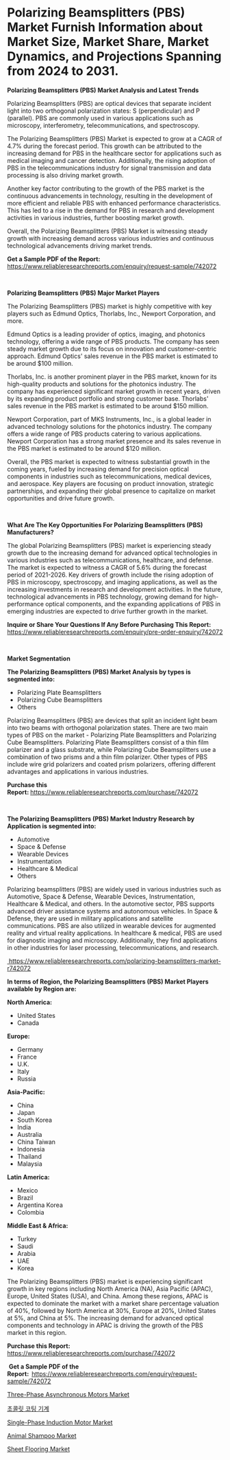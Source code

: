 <p><h1>Polarizing Beamsplitters (PBS) Market Furnish Information about Market Size, Market Share, Market Dynamics, and Projections Spanning from 2024 to 2031.</h1></p><p><strong>Polarizing Beamsplitters (PBS) Market Analysis and Latest Trends</strong></p>
<p><p>Polarizing Beamsplitters (PBS) are optical devices that separate incident light into two orthogonal polarization states: S (perpendicular) and P (parallel). PBS are commonly used in various applications such as microscopy, interferometry, telecommunications, and spectroscopy.</p><p>The Polarizing Beamsplitters (PBS) Market is expected to grow at a CAGR of 4.7% during the forecast period. This growth can be attributed to the increasing demand for PBS in the healthcare sector for applications such as medical imaging and cancer detection. Additionally, the rising adoption of PBS in the telecommunications industry for signal transmission and data processing is also driving market growth.</p><p>Another key factor contributing to the growth of the PBS market is the continuous advancements in technology, resulting in the development of more efficient and reliable PBS with enhanced performance characteristics. This has led to a rise in the demand for PBS in research and development activities in various industries, further boosting market growth.</p><p>Overall, the Polarizing Beamsplitters (PBS) Market is witnessing steady growth with increasing demand across various industries and continuous technological advancements driving market trends.</p></p>
<p><strong>Get a Sample PDF of the Report:&nbsp;</strong> <a href="https://www.reliableresearchreports.com/enquiry/request-sample/742072">https://www.reliableresearchreports.com/enquiry/request-sample/742072</a></p>
<p>&nbsp;</p>
<p><strong>Polarizing Beamsplitters (PBS) Major Market Players</strong></p>
<p><p>The Polarizing Beamsplitters (PBS) market is highly competitive with key players such as Edmund Optics, Thorlabs, Inc., Newport Corporation, and more. </p><p>Edmund Optics is a leading provider of optics, imaging, and photonics technology, offering a wide range of PBS products. The company has seen steady market growth due to its focus on innovation and customer-centric approach. Edmund Optics' sales revenue in the PBS market is estimated to be around $100 million.</p><p>Thorlabs, Inc. is another prominent player in the PBS market, known for its high-quality products and solutions for the photonics industry. The company has experienced significant market growth in recent years, driven by its expanding product portfolio and strong customer base. Thorlabs' sales revenue in the PBS market is estimated to be around $150 million.</p><p>Newport Corporation, part of MKS Instruments, Inc., is a global leader in advanced technology solutions for the photonics industry. The company offers a wide range of PBS products catering to various applications. Newport Corporation has a strong market presence and its sales revenue in the PBS market is estimated to be around $120 million.</p><p>Overall, the PBS market is expected to witness substantial growth in the coming years, fueled by increasing demand for precision optical components in industries such as telecommunications, medical devices, and aerospace. Key players are focusing on product innovation, strategic partnerships, and expanding their global presence to capitalize on market opportunities and drive future growth.</p></p>
<p>&nbsp;</p>
<p><strong>What Are The Key Opportunities For Polarizing Beamsplitters (PBS) Manufacturers?</strong></p>
<p><p>The global Polarizing Beamsplitters (PBS) market is experiencing steady growth due to the increasing demand for advanced optical technologies in various industries such as telecommunications, healthcare, and defense. The market is expected to witness a CAGR of 5.6% during the forecast period of 2021-2026. Key drivers of growth include the rising adoption of PBS in microscopy, spectroscopy, and imaging applications, as well as the increasing investments in research and development activities. In the future, technological advancements in PBS technology, growing demand for high-performance optical components, and the expanding applications of PBS in emerging industries are expected to drive further growth in the market.</p></p>
<p><strong>Inquire or Share Your Questions If Any Before Purchasing This Report:</strong> <a href="https://www.reliableresearchreports.com/enquiry/pre-order-enquiry/742072">https://www.reliableresearchreports.com/enquiry/pre-order-enquiry/742072</a></p>
<p>&nbsp;</p>
<p><strong>Market Segmentation</strong></p>
<p><strong>The Polarizing Beamsplitters (PBS) Market Analysis by types is segmented into:</strong></p>
<p><ul><li>Polarizing Plate Beamsplitters</li><li>Polarizing Cube Beamsplitters</li><li>Others</li></ul></p>
<p><p>Polarizing Beamsplitters (PBS) are devices that split an incident light beam into two beams with orthogonal polarization states. There are two main types of PBS on the market - Polarizing Plate Beamsplitters and Polarizing Cube Beamsplitters. Polarizing Plate Beamsplitters consist of a thin film polarizer and a glass substrate, while Polarizing Cube Beamsplitters use a combination of two prisms and a thin film polarizer. Other types of PBS include wire grid polarizers and coated prism polarizers, offering different advantages and applications in various industries.</p></p>
<p><strong>Purchase this Report:&nbsp;</strong><a href="https://www.reliableresearchreports.com/purchase/742072">https://www.reliableresearchreports.com/purchase/742072</a></p>
<p>&nbsp;</p>
<p><strong>The Polarizing Beamsplitters (PBS) Market Industry Research by Application is segmented into:</strong></p>
<p><ul><li>Automotive</li><li>Space & Defense</li><li>Wearable Devices</li><li>Instrumentation</li><li>Healthcare & Medical</li><li>Others</li></ul></p>
<p><p>Polarizing beamsplitters (PBS) are widely used in various industries such as Automotive, Space & Defense, Wearable Devices, Instrumentation, Healthcare & Medical, and others. In the automotive sector, PBS supports advanced driver assistance systems and autonomous vehicles. In Space & Defense, they are used in military applications and satellite communications. PBS are also utilized in wearable devices for augmented reality and virtual reality applications. In healthcare & medical, PBS are used for diagnostic imaging and microscopy. Additionally, they find applications in other industries for laser processing, telecommunications, and research.</p></p>
<p><a href="https://www.reliableresearchreports.com/polarizing-beamsplitters-market-r742072">&nbsp;https://www.reliableresearchreports.com/polarizing-beamsplitters-market-r742072</a></p>
<p><strong>In terms of Region, the Polarizing Beamsplitters (PBS) Market Players available by Region are:</strong></p>
<p>
    <p> <strong> North America: </strong>
        <ul>
            <li>United States</li>
            <li>Canada</li>
        </ul>
        </p> 
    <p> <strong> Europe: </strong>
        <ul>
            <li>Germany</li>
            <li>France</li>
            <li>U.K.</li>
            <li>Italy</li>
            <li>Russia</li>
        </ul>
        </p> 
    <p> <strong> Asia-Pacific: </strong>
        <ul>
            <li>China</li>
            <li>Japan</li>
            <li>South Korea</li>
            <li>India</li>
            <li>Australia</li>
            <li>China Taiwan</li>
            <li>Indonesia</li>
            <li>Thailand</li>
            <li>Malaysia</li>
        </ul>
        </p> 
    <p> <strong> Latin America: </strong>
        <ul>
            <li>Mexico</li>
            <li>Brazil</li>
            <li>Argentina Korea</li>
            <li>Colombia</li>
        </ul>
        </p> 
    <p> <strong> Middle East & Africa: </strong>
        <ul>
            <li>Turkey</li>
            <li>Saudi</li>
            <li>Arabia</li>
            <li>UAE</li>
            <li>Korea</li>
        </ul>
    </p>
    </p>
<p><p>The Polarizing Beamsplitters (PBS) market is experiencing significant growth in key regions including North America (NA), Asia Pacific (APAC), Europe, United States (USA), and China. Among these regions, APAC is expected to dominate the market with a market share percentage valuation of 40%, followed by North America at 30%, Europe at 20%, United States at 5%, and China at 5%. The increasing demand for advanced optical components and technology in APAC is driving the growth of the PBS market in this region.</p></p>
<p><strong>Purchase this Report: </strong><a href="https://www.reliableresearchreports.com/purchase/742072">https://www.reliableresearchreports.com/purchase/742072</a></p>
<p>&nbsp;<strong>Get a Sample PDF of the Report:&nbsp;&nbsp;</strong><a href="https://www.reliableresearchreports.com/enquiry/request-sample/742072">https://www.reliableresearchreports.com/enquiry/request-sample/742072</a></p>
<p><strong></strong></p>
<p><p><a href="https://github.com/yazulaeha/Market-Research-Report-List-1/blob/main/three-phase-asynchronous-motors-market.md">Three-Phase Asynchronous Motors Market</a></p><p><a href="https://github.com/tasfiyaj85/Market-Research-Report-List-2/blob/main/237478170014.md">초콜릿 코팅 기계</a></p><p><a href="https://github.com/rionkhanvai01/Market-Research-Report-List-1/blob/main/single-phase-induction-motor-market.md">Single-Phase Induction Motor Market</a></p><p><a href="https://medium.com/@philipwolf61/animal-shampoo-market-share-market-analysis-growth-trends-forecasts-for-period-from-2024-b18664030d18">Animal Shampoo Market</a></p><p><a href="https://medium.com/@jsksk366/insights-into-the-sheet-flooring-market-market-players-market-size-geographical-regions-and-8575396b8947">Sheet Flooring Market</a></p></p>